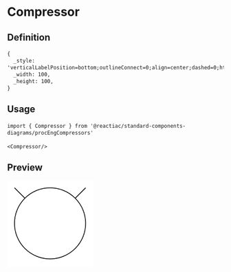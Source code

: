 # Compressor

## Definition

```
{
  _style: 'verticalLabelPosition=bottom;outlineConnect=0;align=center;dashed=0;html=1;verticalAlign=top;shape=mxgraph.pid.compressors.compressor',
  _width: 100,
  _height: 100,
}
```

## Usage

```
import { Compressor } from '@reactiac/standard-components-diagrams/procEngCompressors'

<Compressor/>
```

## Preview

<img src="./compressor.png" width="200"/>
